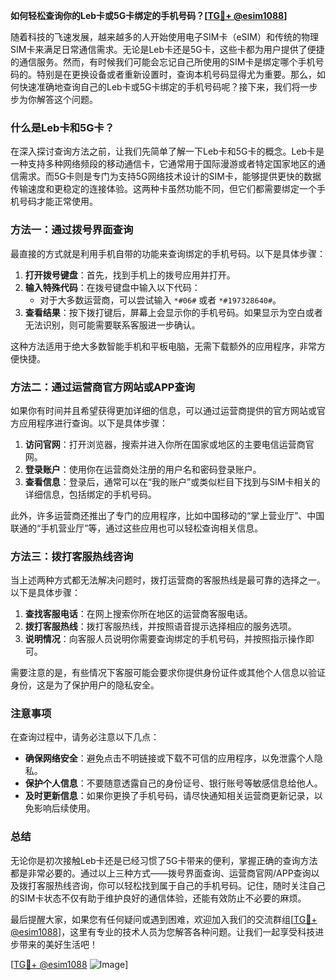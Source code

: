 **如何轻松查询你的Leb卡或5G卡绑定的手机号码？[[TG💪+ @esim1088](https://t.me/s/esim1088)]**

随着科技的飞速发展，越来越多的人开始使用电子SIM卡（eSIM）和传统的物理SIM卡来满足日常通信需求。无论是Leb卡还是5G卡，这些卡都为用户提供了便捷的通信服务。然而，有时候我们可能会忘记自己所使用的SIM卡是绑定哪个手机号码的。特别是在更换设备或者重新设置时，查询本机号码显得尤为重要。那么，如何快速准确地查询自己的Leb卡或5G卡绑定的手机号码呢？接下来，我们将一步步为你解答这个问题。

### 什么是Leb卡和5G卡？

在深入探讨查询方法之前，让我们先简单了解一下Leb卡和5G卡的概念。Leb卡是一种支持多种网络频段的移动通信卡，它通常用于国际漫游或者特定国家地区的通信需求。而5G卡则是专门为支持5G网络技术设计的SIM卡，能够提供更快的数据传输速度和更稳定的连接体验。这两种卡虽然功能不同，但它们都需要绑定一个手机号码才能正常使用。

### 方法一：通过拨号界面查询

最直接的方式就是利用手机自带的功能来查询绑定的手机号码。以下是具体步骤：

1. **打开拨号键盘**：首先，找到手机上的拨号应用并打开。
2. **输入特殊代码**：在拨号键盘中输入以下代码：
   - 对于大多数运营商，可以尝试输入 `*#06#` 或者 `*#197328640#`。
3. **查看结果**：按下拨打键后，屏幕上会显示你的手机号码。如果显示为空白或者无法识别，则可能需要联系客服进一步确认。

这种方法适用于绝大多数智能手机和平板电脑，无需下载额外的应用程序，非常方便快捷。

### 方法二：通过运营商官方网站或APP查询

如果你有时间并且希望获得更加详细的信息，可以通过运营商提供的官方网站或官方应用程序进行查询。以下是具体步骤：

1. **访问官网**：打开浏览器，搜索并进入你所在国家或地区的主要电信运营商官网。
2. **登录账户**：使用你在运营商处注册的用户名和密码登录账户。
3. **查看信息**：登录后，通常可以在“我的账户”或类似栏目下找到与SIM卡相关的详细信息，包括绑定的手机号码。

此外，许多运营商还推出了专门的应用程序，比如中国移动的“掌上营业厅”、中国联通的“手机营业厅”等，通过这些应用也可以轻松查询相关信息。

### 方法三：拨打客服热线咨询

当上述两种方式都无法解决问题时，拨打运营商的客服热线是最可靠的选择之一。以下是具体步骤：

1. **查找客服电话**：在网上搜索你所在地区的运营商客服电话。
2. **拨打客服热线**：拨打客服热线，并按照语音提示选择相应的服务选项。
3. **说明情况**：向客服人员说明你需要查询绑定的手机号码，并按照指示操作即可。

需要注意的是，有些情况下客服可能会要求你提供身份证件或其他个人信息以验证身份，这是为了保护用户的隐私安全。

### 注意事项

在查询过程中，请务必注意以下几点：

- **确保网络安全**：避免点击不明链接或下载不可信的应用程序，以免泄露个人隐私。
- **保护个人信息**：不要随意透露自己的身份证号、银行账号等敏感信息给他人。
- **及时更新信息**：如果你更换了手机号码，请尽快通知相关运营商更新记录，以免影响后续使用。

### 总结

无论你是初次接触Leb卡还是已经习惯了5G卡带来的便利，掌握正确的查询方法都是非常必要的。通过以上三种方式——拨号界面查询、运营商官网/APP查询以及拨打客服热线咨询，你可以轻松找到属于自己的手机号码。记住，随时关注自己的SIM卡状态不仅有助于维护良好的通信体验，还能有效防止不必要的麻烦。

最后提醒大家，如果您有任何疑问或遇到困难，欢迎加入我们的交流群组[[TG💪+ @esim1088](https://t.me/s/esim1088)]，这里有专业的技术人员为您解答各种问题。让我们一起享受科技进步带来的美好生活吧！

[[TG💪+ @esim1088](https://t.me/s/esim1088) ![Image](https://i.postimg.cc/4NQfJmqS/Snipaste-2025-05-13-00-14-12.png)]